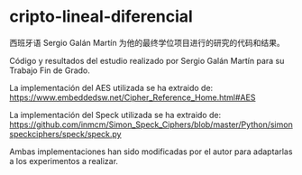 # cripto-lineal-diferencial

西班牙语
Sergio Galán Martín 为他的最终学位项目进行的研究的代码和结果。

Código y resultados del estudio realizado por Sergio Galán Martín para su Trabajo Fin de Grado.

La implementación del AES utilizada se ha extraido de: https://www.embeddedsw.net/Cipher_Reference_Home.html#AES


La implementación del Speck utilizada se ha extraido de: https://github.com/inmcm/Simon_Speck_Ciphers/blob/master/Python/simonspeckciphers/speck/speck.py

Ambas implementaciones han sido modificadas por el autor para adaptarlas a los experimentos a realizar.
 
